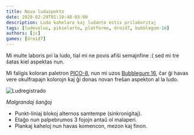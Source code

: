 ```yaml
---
title: Nova ludaspekto
date: 2020-02-29T01:10:48-03:00
description: Luda kahelaro kaj ludanto estis prilaboritaj
tags: [ludevoluo, pikselarto, platformo, droid7, bubblegum-16]
authors: [jc]
games: [droid7]
---
```


Mi multe laboris pri la ludo, tial mi ne povis afiŝi semajnfine :( sed mi tre ŝatas kiel aspektas nun.

Mi faligis koloran paletron [PICO-8](https://lospec.com/palette-list/pico-8), nun mi uzos [Bubblegum 16](https://lospec.com/palette-list/bubblegum-16), ĉar ĝi havas vere okulfrapajn kolorojn kaj ĝi donas novan freŝan aspekton al la ludo.

![Ludregistrado](recording.gif)

_Malgrandaj ŝanĝoj_

-   Punkt-liniaj blokoj alternos samtempe (sinkronigitaj).
-   Etaĝo nun palpebrumos 3 fojojn antaŭ ol malaperi.
-   Plankaj kaheloj nun havas komencon, mezon kaj finon.
